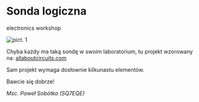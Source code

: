 # Sonda logiczna
electronics workshop

![pict. 1](http://github.com/majsterklepka/lab1/raw/master/logical-probe-1/drawings/logical-probe-1.png "Sonda logiczna")

Chyba każdy ma taką sondę w swoim laboratorium, tu projekt wzorowany na: [allaboutcircuits.com](https://www.allaboutcircuits.com/projects/diy-tools-build-your-own-logic-probe/ "DIY Logical Probe")

Sam projekt wymaga dosłownie kilkunastu elementów.

Bawcie się dobrze!

_Msc. Paweł Sobótka (SQ7EQE)_

